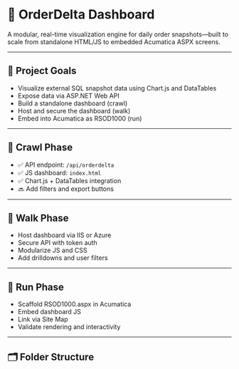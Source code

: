 # 🧠 OrderDelta Dashboard

A modular, real-time visualization engine for daily order snapshots—built to scale from standalone HTML/JS to embedded Acumatica ASPX screens.

---

## 🚀 Project Goals

- Visualize external SQL snapshot data using Chart.js and DataTables
- Expose data via ASP.NET Web API
- Build a standalone dashboard (crawl)
- Host and secure the dashboard (walk)
- Embed into Acumatica as RSOD1000 (run)

---

## 🐢 Crawl Phase

- ✅ API endpoint: `/api/orderdelta`
- ✅ JS dashboard: `index.html`
- ✅ Chart.js + DataTables integration
- 🔜 Add filters and export buttons

---

## 🚶 Walk Phase

- Host dashboard via IIS or Azure
- Secure API with token auth
- Modularize JS and CSS
- Add drilldowns and user filters

---

## 🏃 Run Phase

- Scaffold RSOD1000.aspx in Acumatica
- Embed dashboard JS
- Link via Site Map
- Validate rendering and interactivity

---

## 🗂️ Folder Structure